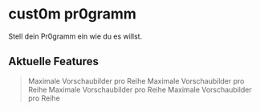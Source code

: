 # cust0m pr0gramm
Stell dein Pr0gramm ein wie du es willst.
## Aktuelle Features
> Maximale Vorschaubilder pro Reihe
> Maximale Vorschaubilder pro Reihe
> Maximale Vorschaubilder pro Reihe
> Maximale Vorschaubilder pro Reihe
